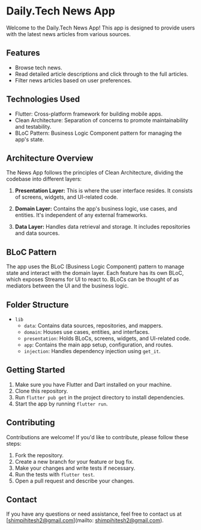 # Daily.Tech News App

Welcome to the Daily.Tech News App! This app is designed to provide users with the latest news articles from various sources.

## Features

- Browse tech news.
- Read detailed article descriptions and click through to the full articles.
- Filter news articles based on user preferences.

## Technologies Used

- Flutter: Cross-platform framework for building mobile apps.
- Clean Architecture: Separation of concerns to promote maintainability and testability.
- BLoC Pattern: Business Logic Component pattern for managing the app's state.

## Architecture Overview

The News App follows the principles of Clean Architecture, dividing the codebase into different layers:

1. **Presentation Layer:** This is where the user interface resides. It consists of screens, widgets, and UI-related code.

2. **Domain Layer:** Contains the app's business logic, use cases, and entities. It's independent of any external frameworks.

3. **Data Layer:** Handles data retrieval and storage. It includes repositories and data sources.

## BLoC Pattern

The app uses the BLoC (Business Logic Component) pattern to manage state and interact with the domain layer. Each feature has its own BLoC, which exposes Streams for UI to react to. BLoCs can be thought of as mediators between the UI and the business logic.

## Folder Structure

- `lib`
  - `data`: Contains data sources, repositories, and mappers.
  - `domain`: Houses use cases, entities, and interfaces.
  - `presentation`: Holds BLoCs, screens, widgets, and UI-related code.
  - `app`: Contains the main app setup, configuration, and routes.
  - `injection`: Handles dependency injection using `get_it`.

## Getting Started

1. Make sure you have Flutter and Dart installed on your machine.
2. Clone this repository.
3. Run `flutter pub get` in the project directory to install dependencies.
4. Start the app by running `flutter run`.

## Contributing

Contributions are welcome! If you'd like to contribute, please follow these steps:

1. Fork the repository.
2. Create a new branch for your feature or bug fix.
3. Make your changes and write tests if necessary.
4. Run the tests with `flutter test`.
5. Open a pull request and describe your changes.

## Contact

If you have any questions or need assistance, feel free to contact us at [shimpihitesh2@gmail.com](mailto: shimpihitesh2@gmail.com).

